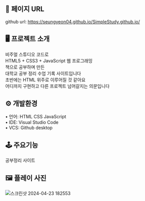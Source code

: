 ## 🔗 페이지 URL 
github url: https://seungyeon04.github.io/SimpleStudy.github.io/  

## 🖥 프로젝트 소개 

비주얼 스튜디오 코드로  
HTML5 + CSS3 + JavaScript 웹 프로그래밍  
책으로 공부하며 만든  
대학교 공부 정리 수업 기록 사이트입니다  
초반에는 HTML 위주로 이루어질 것 같아요  
어디까지 구현하고 다른 프로젝트 넘어갈지는 의문입니다  

## ⚙️ 개발환경  
  
• 언어: HTML CSS JavaScript  
• IDE: Visual Studio Code  
• VCS: Github desktop   

## 🕹 주요기능  

공부정리 사이트 

## 🖼 플레이 사진
![스크린샷 2024-04-23 182553](https://github.com/SeungYeon04/SimpleStudy.github.io/assets/100332811/a9544177-f584-4958-89c0-4c57bbba7b08)  
